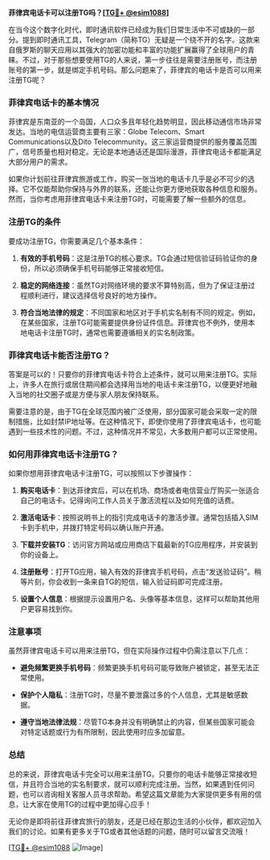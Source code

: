 **菲律宾电话卡可以注册TG吗？[[TG💪+ @esim1088](https://t.me/s/esim1088)]**

在当今这个数字化时代，即时通讯软件已经成为我们日常生活中不可或缺的一部分。提到即时通讯工具，Telegram（简称TG）无疑是一个绕不开的名字。这款来自俄罗斯的聊天应用以其强大的加密功能和丰富的功能扩展赢得了全球用户的青睐。不过，对于那些想要使用TG的人来说，第一步往往是需要注册账号，而注册账号的第一步，就是绑定手机号码。那么问题来了，菲律宾的电话卡是否可以用来注册TG呢？

### 菲律宾电话卡的基本情况

菲律宾是东南亚的一个岛国，人口众多且年轻化趋势明显，因此移动通信市场非常发达。当地的电信运营商主要有三家：Globe Telecom、Smart Communications以及Dito Telecommunity。这三家运营商提供的服务覆盖范围广，信号质量也相对稳定。无论是本地通话还是国际漫游，菲律宾电话卡都能满足大部分用户的需求。

如果你计划前往菲律宾旅游或工作，购买一张当地的电话卡几乎是必不可少的选择。它不仅能帮助你保持与外界的联系，还能让你更方便地获取各种信息和服务。然而，当你考虑用菲律宾电话卡来注册TG时，可能需要了解一些额外的信息。

### 注册TG的条件

要成功注册TG，你需要满足几个基本条件：

1. **有效的手机号码**：这是注册TG的核心要求。TG会通过短信验证码验证你的身份，所以必须确保手机号码能够正常接收短信。
   
2. **稳定的网络连接**：虽然TG对网络环境的要求不算特别高，但为了保证注册过程顺利进行，建议选择信号良好的地方操作。

3. **符合当地法律的规定**：不同国家和地区对于手机实名制有不同的规定。例如，在某些国家，注册TG可能需要提供身份证件信息。菲律宾也不例外，使用本地电话卡注册TG时，通常也需要遵循相关的实名制政策。

### 菲律宾电话卡能否注册TG？

答案是可以的！只要你的菲律宾电话卡符合上述条件，就可以用来注册TG。实际上，许多人在旅行或居住期间都会选择用当地的电话卡来注册TG，以便更好地融入当地的社交圈子或是方便与家人朋友保持联系。

需要注意的是，由于TG在全球范围内被广泛使用，部分国家可能会采取一定的限制措施，比如封禁IP地址等。在这种情况下，即使你使用了菲律宾电话卡，也可能遇到一些技术性的问题。不过，这种情况并不常见，大多数用户都可以正常使用。

### 如何用菲律宾电话卡注册TG？

如果你想用菲律宾电话卡注册TG，可以按照以下步骤操作：

1. **购买电话卡**：到达菲律宾后，可以在机场、商场或者电信营业厅购买一张适合自己的电话卡。记得询问工作人员关于激活流程以及如何充值的话费。

2. **激活电话卡**：按照说明书上的指引完成电话卡的激活步骤。通常包括插入SIM卡到手机中，并拨打特定号码以确认账户开通。

3. **下载并安装TG**：访问官方网站或应用商店下载最新的TG应用程序，并安装到你的设备上。

4. **注册账号**：打开TG应用，输入有效的菲律宾手机号码，点击“发送验证码”。稍等片刻，你会收到一条来自TG的短信，输入验证码即可完成注册。

5. **设置个人信息**：根据提示设置用户名、头像等基本信息，这样可以帮助其他用户更容易找到你。

### 注意事项

虽然菲律宾电话卡可以用来注册TG，但在实际操作过程中仍需注意以下几点：

- **避免频繁更换手机号码**：频繁更换手机号码可能导致账户被锁定，甚至无法正常使用。
  
- **保护个人隐私**：注册TG时，尽量不要泄露过多的个人信息，尤其是敏感数据。

- **遵守当地法律法规**：尽管TG本身并没有明确禁止的内容，但某些国家可能会对特定话题或行为有所限制，因此使用时应多加留意。

### 总结

总的来说，菲律宾电话卡完全可以用来注册TG。只要你的电话卡能够正常接收短信，并且符合当地的实名制要求，就可以顺利完成注册。当然，如果遇到任何问题，也可以咨询相关客服人员寻求帮助。希望这篇文章能为大家提供更多有用的信息，让大家在使用TG的过程中更加得心应手！

无论你是即将前往菲律宾旅行的朋友，还是已经在那边生活的小伙伴，都欢迎加入我们的讨论。如果有更多关于TG或者其他话题的问题，随时可以留言交流哦！

[[TG💪+ @esim1088](https://t.me/s/esim1088) ![Image](https://i.postimg.cc/4NQfJmqS/Snipaste-2025-05-13-00-14-12.png)]
